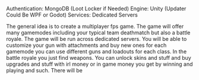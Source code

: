 Authentication: MongoDB (Loot Locker if Needed)
Engine: Unity (Updater Could Be WPF or Godot)
Services: Dedicated Servers

The general idea is to create a multiplayer fps game. The game will offer many gamemodes including your typical team deathmatch but also a battle royale. The game will be run across dedicated servers. You will be able to customize your gun with attachments and buy new ones for each gamemode you can use different guns and loadouts for each class. In the battle royale you just find weapons. You can unlock skins and stuff and buy upgrades and stuff with irl money or in game money you get by winning and playing and such. There will be 
